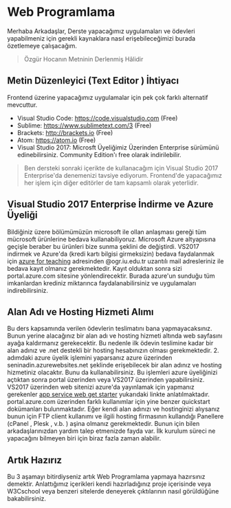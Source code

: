 # Web Programlama

Merhaba Arkadaşlar,
Derste yapacağımız uygulamaları ve ödevleri yapabilmeniz için gerekli kaynaklara nasıl erişebileceğimizi burada özetlemeye çalışacağım.

> Özgür Hocanın Metninin Derlenmiş Hâlidir

## Metin Düzenleyici (Text Editor ) İhtiyacı

Frontend üzerine yapacağımız uygulamalar için pek çok farklı alternatif mevcuttur.

- Visual Studio Code: https://code.visualstudio.com (Free)
- Sublime: https://www.sublimetext.com/3 (Free)
- Brackets: http://brackets.io (Free)
- Atom: https://atom.io (Free)
- Visual Studio 2017: Microsft Üyeliğimiz Üzerinden Enterprise sürümünü edinebilirsiniz. Community Edition'ı free olarak indirilebilir.

> Ben dersteki sonraki içerikte de kullanacağım için Visual Studio 2017 Enterprise'da denemenizi tavsiye ediyorum. Frontend'de yapacağımız her işlem için diğer editörler de tam kapsamlı olarak yeterlidir.

## Visual Studio 2017 Enterprise İndirme ve Azure Üyeliği

Bildiğiniz üzere bölümümüzün microsoft ile ollan anlaşması gereği tüm mücrosoft ürünlerine bedava kullanabiliyoruz. Microsoft Azure altyapısına geçişle beraber bu ürünleri bize sunma şeklini de değiştirdi. VS2017 indirmek ve Azure'da (kredi kartı bilgisi girmeksizin) bedava faydalanmak için
[azure for teaching](https://aka.ms/devtoolsforteaching)
adresinden @ogr.iu.edu.tr uzantılı mail adresleriniz ile bedava kayıt olmanız gerekmektedir. Kayıt olduktan sonra sizi portal.azure.com sitesine yönlendirecektir. Burada azure'un sunduğu tüm imkanlardan krediniz miktarınca faydalanabilirsiniz ve uygulamaları indirebilirsiniz.

## Alan Adı ve Hosting Hizmeti Alımı

Bu ders kapsamında verilen ödevlerin teslimatını bana yapmayacaksınız. Bunun yerine alacağınız bir alan adı ve hosting hizmeti altında web sayfasını ayağa kaldırmanız gerekecektir. Bu nedenle ilk ödevin teslimine kadar bir alan adınız ve .net destekli bir hosting hesabınızın olması gerekmektedir.
2. adımdaki azure üyelik işlemini yaparsanız azure üzerinden seninadin.azurewebsites.net şeklinde erişebilecek bir alan adınız ve hosting hizmetiniz olacaktır. Bunu da kullanabilirsiniz. Bu işlemleri azure üyeliğinizi açtıktan sonra portal üzerinden veya VS2017 üzerinden yapabilirsiniz.
VS2017 üzerinden web sitenizi azure'da yayınlamak için yapmanız gerekenler
[app service web get starter](https://docs.microsoft.com/en-us/azure/app-service/app-service-web-get-started-dotnet)
yukarıdaki linkte anlatılmaktadır. portal.azure.com üzerinden farklı kullanımlar için yine benzer quickstart dokümanları bulunmaktadır.
Eğer kendi alan adınızı ve hostinginizi alıysanız bunun için FTP client kullanımı ve ilgili hosting firmasının kullandığı Panellere (cPanel , Plesk , v.b. ) aşina olmanız gerekmektedir. Bunun için bilen arkadaşlarınızdan yardım talep etmenizde fayda var. İlk kurulum süreci ne yapacağını bilmeyen biri için biraz fazla zaman alabilir.

## Artık Hazırız

Bu 3 aşamayı bitirdiyseniz artık Web Programlama yapmaya hazırsınız demektir. Anlattığımız içerikleri kendi hazırladığınız proje içerisinde veya W3Cschool veya benzeri sitelerde deneyerek çıktılarının nasıl görüldüğüne bakabilirsiniz.

